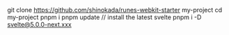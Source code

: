 git clone https://github.com/shinokada/runes-webkit-starter my-project
cd my-project
pnpm i
pnpm update
// install the latest svelte
pnpm i -D svelte@5.0.0-next.xxx